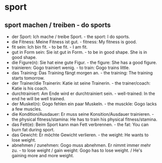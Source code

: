 # sport

## sport machen / treiben - do sports

-  der Sport: Ich mache / treibe Sport. - the sport: I do sports.
-  die Fitness: Meine Fitness ist gut. - fitness: My fitness is good.
-  fit sein: Ich bin fit. - to be fit. - I am fit.
-  gut in Form sein: Sie ist gut in Form. - to be in good shape. She is in good shape.
-  die Figure(n): Sie hat eine gute Figur. - the figure: She has a good figure.
-  trainieren: Gogo trainiert wenig. - to train: Gogo trains little.
-  das Training: Das Training fängt morgen an. - the training: The training starts tomorrow.
-  der Trainer/die Trainerin: Katie ist seine Trainerin. - the trainer/coach: Katie is his coach.
-  durchtrainiert: Am Ende wird er durchtrainiert sein. - well-trained: In the end he will be well trained.
-  der Muskel(n): Gogo fehlen ein paar Muskeln. - the musckle: Gogo lacks a few muscles.
-  die Kondition/Ausdauer: Er muss seine Konsition/Ausdauer trainieren. - the physical fitness/stamina: He has to train his physical fitness/stamina.
-  das Fett(e): Beim Sport kann man Fett verbrennen. - the fat: You can burn fat during sport.
-  das Gewicht: Er möchte Gewicht verlieren. - the weight: He wants to lose weight.
-  abnehmen / zunehmen: Gogo muss abnehmen. Er nimmt immer mehr zu. - to lose weight / gain weight: Gogo has to lose weight. / He's gaining more and more weight.
